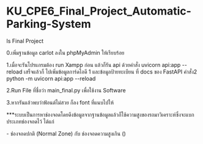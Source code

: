 # KU_CPE6_Final_Project_Automatic-Parking-System
Is Final Project 

<p>0.เพิ่มฐานข้อมูล carlot ลงใน phpMyAdmin ให้เรียบร้อย</p>
<p>1.เมื่อจะรันโปรแกรมต้อง run Xampp ก่อน แล้วก็รัน api ด้วยคำสั่ง uvicorn api:app --reload เสร็จแล้วก็ ไปเพิ่มข้อมูลการ์ดไอดี 1 และข้อมูลป้ายทะเบียน ที่ docs ของ FastAPI คำสั่ง2 python -m uvicorn api:app --reload</p>
<p>2.Run File ที่ชื่อว่า main_final.py เพื่อใช้งาน Software</p>
<p>3.หากรันแล้วพบว่าฟ้อนต์ไม่สวย ก็ลง font ที่แนบไปให้</p>

<p>***ระบบเป็นการหาช่องจอดโดยดึงข้อมูลจากฐานข้อมูลแล้วก็ใช้ความสูงของรถมาวิเคราะห์ซึ่งจะแบกประเภทช่องจอดไว้
ได้แก่</p>
<p>- ช่องจอดปกติ (Normal Zone) กับ ช่องจอดความสูงเกิน ()</p>
